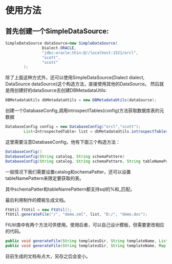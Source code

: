 # 使用方法
## 首先创建一个SimpleDataSource:
```java
SimpleDataSource dataSource=new SimpleDataSource(
                Dialect.ORACLE,
                "jdbc:oracle:thin:@//localhost:1521/orcl",
                "scott",
                "scott"
        );
```
除了上面这种方式外，还可以使用SimpleDataSource(Dialect dialect, DataSource dataSource)这个构造方法，直接使用其他的DataSource。
然后就是用创建好的dataSource去创建DBMetadataUtils:
```java
DBMetadataUtils dbMetadataUtils = new DBMetadataUtils(dataSource);
```
创建一个DatabaseConfig,调用introspectTables(config)方法获取数据库表的元数据
```java
DatabaseConfig config = new DatabaseConfig("orcl","scott");
        List<IntrospectedTable> list = dbMetadataUtils.introspectTables(config);
```
这里需要注意DatabaseConfig，他有下面三个构造方法：
```java
DatabaseConfig()
DatabaseConfig(String catalog, String schemaPattern)
DatabaseConfig(String catalog, String schemaPattern, String tableNamePattern)
```
一般情况下我们需要设置catalog和schemaPatter，还可以设置tableNamePattern来限定要获取的表。

其中schemaPatter和tableNamePattern都支持sql的%和_匹配。

最后利用制作的模板生成文档。
```java
FtUtil ftUtil = new FtUtil();
ftUtil.generateFile("/", "demo.xml", list, "D:/", "demo.doc");
```
FtUtil类中有两个方法可供使用。使用后者，可以自己设计模板，但需要更改相应的代码。
```java
public void generateFile(String templatesDir, String templateName, List<IntrospectedTable> list, String outDir, String outFileName)
public void generateFile(String templatesDir, String templateName, Map root, String outDir, String outFileName) 
```
目前生成的文档有点大，另存之后会变小。